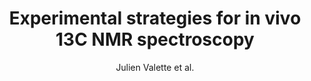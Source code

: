 ---
cat: ciel
subcat: ciclops
bestof: false
author: Julien Valette et al.
title: Experimental strategies for in vivo 13C NMR spectroscopy
journal: Analytical Biochemistry
year: 2017
type: article
doi: 10.1016/j.ab.2016.08.003
---